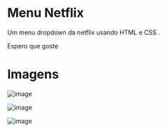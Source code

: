 #  Menu Netflix

Um menu dropdown da netflix usando HTML e CSS .

Espero que goste


# Imagens

![image](https://github.com/thiagoodev/menu-netflix/assets/118679233/ae546a3b-983a-4dd3-8dd7-557579c4ee4b)


![image](https://github.com/thiagoodev/menu-netflix/assets/118679233/800d9385-38bf-49bb-9181-eb57e0c89f2e)


![image](https://github.com/thiagoodev/menu-netflix/assets/118679233/300ec360-957e-46b7-bf1d-dd5c4b3c1801)

